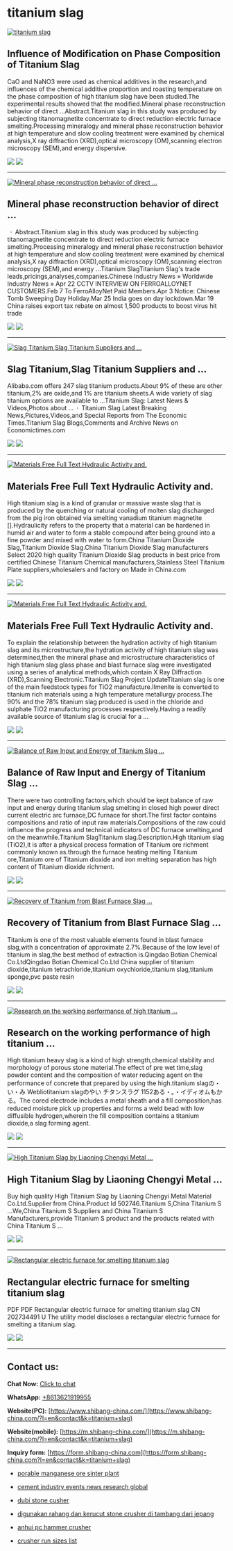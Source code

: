 # titanium slag

<a href="https://swt.shibang-china.com/?l=en&img&k=titanium+slag" target="_blank">![titanium slag](http://static.shibang-china.com/all-800x300/1187.jpg)</a>

## Influence of Modification on Phase Composition of Titanium Slag
CaO and NaNO3 were used as chemical additives in the research,and influences of the chemical additive proportion and roasting temperature on the phase composition of high titanium slag have been studied.The experimental results showed that the modified.Mineral phase reconstruction behavior of direct …Abstract.Titanium slag in this study was produced by subjecting titanomagnetite concentrate to direct reduction electric furnace smelting.Processing mineralogy and mineral phase reconstruction behavior at high temperature and slow cooling treatment were examined by chemical analysis,X ray diffraction (XRD),optical microscopy (OM),scanning electron microscopy (SEM),and energy dispersive.


<a href="https://whatsapp.shibangsoft.com/WhatsApp.php" target="_blank" title="WhatsApp">![](http://static.shibang-china.com/icon/whatsapp.png)</a> <a href="https://swt.shibang-china.com/?l=en&icon&k=titanium+slag" target="_blank">![](http://static.shibang-china.com/icon/chat-en.png)</a>

---

<a href="https://swt.shibang-china.com/?l=en&img&k=titanium+slag" target="_blank">![Mineral phase reconstruction behavior of direct …](http://static.shibang-china.com/all-800x300/115.jpg)</a>

## Mineral phase reconstruction behavior of direct …
&ensp;&#0183;&ensp;Abstract.Titanium slag in this study was produced by subjecting titanomagnetite concentrate to direct reduction electric furnace smelting.Processing mineralogy and mineral phase reconstruction behavior at high temperature and slow cooling treatment were examined by chemical analysis,X ray diffraction (XRD),optical microscopy (OM),scanning electron microscopy (SEM),and energy …Titanium SlagTitanium Slag's trade leads,pricings,analyses,companies.Chinese Industry News &#187; Worldwide Industry News &#187; Apr 22 CCTV INTERVIEW ON FERROALLOYNET CUSTOMERS.Feb 7 To FerroAlloyNet Paid Members.Apr 3 Notice: Chinese Tomb Sweeping Day Holiday.Mar 25 India goes on day lockdown.Mar 19 China raises export tax rebate on almost 1,500 products to boost virus hit trade


<a href="https://whatsapp.shibangsoft.com/WhatsApp.php" target="_blank" title="WhatsApp">![](http://static.shibang-china.com/icon/whatsapp.png)</a> <a href="https://swt.shibang-china.com/?l=en&icon&k=titanium+slag" target="_blank">![](http://static.shibang-china.com/icon/chat-en.png)</a>

---

<a href="https://swt.shibang-china.com/?l=en&img&k=titanium+slag" target="_blank">![Slag Titanium,Slag Titanium Suppliers and …](http://static.shibang-china.com/all-800x300/1526.jpg)</a>

## Slag Titanium,Slag Titanium Suppliers and …
Alibaba.com offers 247 slag titanium products.About 9% of these are other titanium,2% are oxide,and 1% are titanium sheets.A wide variety of slag titanium options are available to …Titanium Slag: Latest News &amp; Videos,Photos about …&ensp;&#0183;&ensp;Titanium Slag Latest Breaking News,Pictures,Videos,and Special Reports from The Economic Times.Titanium Slag Blogs,Comments and Archive News on Economictimes.com


<a href="https://whatsapp.shibangsoft.com/WhatsApp.php" target="_blank" title="WhatsApp">![](http://static.shibang-china.com/icon/whatsapp.png)</a> <a href="https://swt.shibang-china.com/?l=en&icon&k=titanium+slag" target="_blank">![](http://static.shibang-china.com/icon/chat-en.png)</a>

---

<a href="https://swt.shibang-china.com/?l=en&img&k=titanium+slag" target="_blank">![Materials Free Full Text Hydraulic Activity and.](http://static.shibang-china.com/all-800x300/764.jpg)</a>

## Materials Free Full Text Hydraulic Activity and.
High titanium slag is a kind of granular or massive waste slag that is produced by the quenching or natural cooling of molten slag discharged from the pig iron obtained via smelting vanadium titanium magnetite [].Hydraulicity refers to the property that a material can be hardened in humid air and water to form a stable compound after being ground into a fine powder and mixed with water to form.China Titanium Dioxide Slag,Titanium Dioxide Slag.China Titanium Dioxide Slag manufacturers Select 2020 high quality Titanium Dioxide Slag products in best price from certified Chinese Titanium Chemical manufacturers,Stainless Steel Titanium Plate suppliers,wholesalers and factory on Made in China.com


<a href="https://whatsapp.shibangsoft.com/WhatsApp.php" target="_blank" title="WhatsApp">![](http://static.shibang-china.com/icon/whatsapp.png)</a> <a href="https://swt.shibang-china.com/?l=en&icon&k=titanium+slag" target="_blank">![](http://static.shibang-china.com/icon/chat-en.png)</a>

---

<a href="https://swt.shibang-china.com/?l=en&img&k=titanium+slag" target="_blank">![Materials Free Full Text Hydraulic Activity and.](http://static.shibang-china.com/all-800x300/1487.jpg)</a>

## Materials Free Full Text Hydraulic Activity and.
To explain the relationship between the hydration activity of high titanium slag and its microstructure,the hydration activity of high titanium slag was determined,then the mineral phase and microstructure characteristics of high titanium slag glass phase and blast furnace slag were investigated using a series of analytical methods,which contain X Ray Diffraction (XRD),Scanning Electronic.Titanium Slag Project UpdateTitanium slag is one of the main feedstock types for TiO2 manufacture.Ilmenite is converted to titanium rich materials using a high temperature metallurgy process.The 90% and the 78% titanium slag produced is used in the chloride and sulphate TiO2 manufacturing processes respectively.Having a readily available source of titanium slag is crucial for a …


<a href="https://whatsapp.shibangsoft.com/WhatsApp.php" target="_blank" title="WhatsApp">![](http://static.shibang-china.com/icon/whatsapp.png)</a> <a href="https://swt.shibang-china.com/?l=en&icon&k=titanium+slag" target="_blank">![](http://static.shibang-china.com/icon/chat-en.png)</a>

---

<a href="https://swt.shibang-china.com/?l=en&img&k=titanium+slag" target="_blank">![Balance of Raw Input and Energy of Titanium Slag …](http://static.shibang-china.com/all-800x300/694.jpg)</a>

## Balance of Raw Input and Energy of Titanium Slag …
There were two controlling factors,which should be kept balance of raw input and energy during titanium slag smelting in closed high power direct current electric arc furnace,DC furnace for short.The first factor contains compositions and ratio of input raw materials.Compositions of the raw could influence the progress and technical indicators of DC furnace smelting,and on the meanwhile.Titanium SlagTitanium slag.Description.High titanium slag (TiO2),it is after a physical process formation of Titanium ore richment commonly known as.through the furnace heating melting Titanium ore,Titanium ore of Titanium dioxide and iron melting separation has high content of Titanium dioxide richment.


<a href="https://whatsapp.shibangsoft.com/WhatsApp.php" target="_blank" title="WhatsApp">![](http://static.shibang-china.com/icon/whatsapp.png)</a> <a href="https://swt.shibang-china.com/?l=en&icon&k=titanium+slag" target="_blank">![](http://static.shibang-china.com/icon/chat-en.png)</a>

---

<a href="https://swt.shibang-china.com/?l=en&img&k=titanium+slag" target="_blank">![Recovery of Titanium from Blast Furnace Slag …](http://static.shibang-china.com/all-800x300/377.jpg)</a>

## Recovery of Titanium from Blast Furnace Slag …
Titanium is one of the most valuable elements found in blast furnace slag,with a concentration of approximate 2.7%.Because of the low level of titanium in slag,the best method of extraction is.Qingdao Botian Chemical Co.LtdQingdao Botian Chemical Co.Ltd China supplier of titanium dioxide,titanium tetrachloride,titanium oxychloride,titanium slag,titanium sponge,pvc paste resin


<a href="https://whatsapp.shibangsoft.com/WhatsApp.php" target="_blank" title="WhatsApp">![](http://static.shibang-china.com/icon/whatsapp.png)</a> <a href="https://swt.shibang-china.com/?l=en&icon&k=titanium+slag" target="_blank">![](http://static.shibang-china.com/icon/chat-en.png)</a>

---

<a href="https://swt.shibang-china.com/?l=en&img&k=titanium+slag" target="_blank">![Research on the working performance of high titanium …](http://static.shibang-china.com/all-800x300/752.jpg)</a>

## Research on the working performance of high titanium …
High titanium heavy slag is a kind of high strength,chemical stability and morphology of porous stone material.The effect of pre wet time,slag powder content and the composition of water reducing agent on the performance of concrete that prepared by using the high.titanium slagの・い・み Webliotitanium slagのやい チタンスラグ 1152ある・。・イディオムもかる。The cored electrode includes a metal sheath and a fill composition,has reduced moisture pick up properties and forms a weld bead with low diffusible hydrogen,wherein the fill composition contains a titanium dioxide,a slag forming agent.


<a href="https://whatsapp.shibangsoft.com/WhatsApp.php" target="_blank" title="WhatsApp">![](http://static.shibang-china.com/icon/whatsapp.png)</a> <a href="https://swt.shibang-china.com/?l=en&icon&k=titanium+slag" target="_blank">![](http://static.shibang-china.com/icon/chat-en.png)</a>

---

<a href="https://swt.shibang-china.com/?l=en&img&k=titanium+slag" target="_blank">![High Titanium Slag by Liaoning Chengyi Metal …](http://static.shibang-china.com/all-800x300/254.jpg)</a>

## High Titanium Slag by Liaoning Chengyi Metal …
Buy high quality High Titanium Slag by Liaoning Chengyi Metal Material Co.Ltd.Supplier from China.Product Id 502746.Titanium S,China Titanium S …We,China Titanium S Suppliers and China Titanium S Manufacturers,provide Titanium S product and the products related with China Titanium S …


<a href="https://whatsapp.shibangsoft.com/WhatsApp.php" target="_blank" title="WhatsApp">![](http://static.shibang-china.com/icon/whatsapp.png)</a> <a href="https://swt.shibang-china.com/?l=en&icon&k=titanium+slag" target="_blank">![](http://static.shibang-china.com/icon/chat-en.png)</a>

---

<a href="https://swt.shibang-china.com/?l=en&img&k=titanium+slag" target="_blank">![Rectangular electric furnace for smelting titanium slag](http://static.shibang-china.com/all-800x300/879.jpg)</a>

## Rectangular electric furnace for smelting titanium slag
PDF PDF Rectangular electric furnace for smelting titanium slag CN 202734491 U The utility model discloses a rectangular electric furnace for smelting a titanium slag.

<a href="https://whatsapp.shibangsoft.com/WhatsApp.php" target="_blank" title="WhatsApp">![](http://static.shibang-china.com/icon/whatsapp.png)</a> <a href="https://swt.shibang-china.com/?l=en&icon&k=titanium+slag" target="_blank">![](http://static.shibang-china.com/icon/chat-en.png)</a>

---
## Contact us:

**Chat Now:** [Click to chat](https://swt.shibang-china.com?l=en&contact&k=titanium+slag)

**WhatsApp:**  [+8613621919955](https://whatsapp.shibangsoft.com/WhatsApp.php)

**Website(PC):** [https://www.shibang-china.com/](https://www.shibang-china.com/?l=en&contact&k=titanium+slag)

**Website(mobile):** [https://m.shibang-china.com/](https://m.shibang-china.com/?l=en&contact&k=titanium+slag)

**Inquiry form:** [https://form.shibang-china.com](https://form.shibang-china.com?l=en&contact&k=titanium+slag)

* [porable manganese ore sinter plant](../153/porable%20manganese%20ore%20sinter%20plant.md)

* [cement industry events news research global](../151/cement%20industry%20events%20news%20research%20global.md)

* [dubi stone cusher](../160/dubi%20stone%20cusher.md)

* [digunakan rahang dan kerucut stone crusher di tambang dari jepang](../158/digunakan%20rahang%20dan%20kerucut%20stone%20crusher%20di%20tambang%20dari%20jepang.md)

* [anhui pc hammer crusher](../151/anhui%20pc%20hammer%20crusher.md)

* [crusher run sizes list](../160/crusher%20run%20sizes%20list.md)